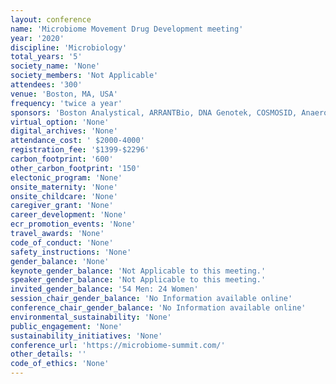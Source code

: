 ```yaml
---
layout: conference 
name: 'Microbiome Movement Drug Development meeting'
year: '2020'
discipline: 'Microbiology'
total_years: '5'
society_name: 'None'
society_members: 'Not Applicable'
attendees: '300'
venue: 'Boston, MA, USA'
frequency: 'twice a year'
sponsors: 'Boston Analystical, ARRANTBio, DNA Genotek, COSMOSID, Anaerobe Systems, Biomodels, Biose Industrie, Bacthera,List Biological Laboratories Inc,Fluid Air, Loop Genomics, LuinaBio, ProDigest, QuayPharma, Vaiomer Pioneer in tissue microbiota, Wacker'
virtual_option: 'None'
digital_archives: 'None'
attendance_cost: ' $2000-4000'
registration_fee: '$1399-$2296'
carbon_footprint: '600'
other_carbon_footprint: '150'
electonic_program: 'None'
onsite_maternity: 'None'
onsite_childcare: 'None'
caregiver_grant: 'None'
career_development: 'None'
ecr_promotion_events: 'None'
travel_awards: 'None'
code_of_conduct: 'None'
safety_instructions: 'None'
gender_balance: 'None'
keynote_gender_balance: 'Not Applicable to this meeting.'
speaker_gender_balance: 'Not Applicable to this meeting.'
invited_gender_balance: '54 Men: 24 Women'
session_chair_gender_balance: 'No Information available online'
conference_chair_gender_balance: 'No Information available online'
environmental_sustainability: 'None'
public_engagement: 'None'
sustainability_initiatives: 'None'
conference_url: 'https://microbiome-summit.com/'
other_details: ''
code_of_ethics: 'None'
---
```

